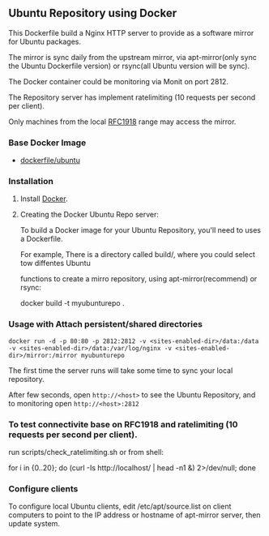 ## Ubuntu Repository using Docker

This Dockerfile build a Nginx HTTP server to provide as a software mirror for Ubuntu packages.

The mirror is sync daily from the upstream mirror, via apt-mirror(only sync the Ubuntu Dockerfile version)
or rsync(all Ubuntu version will be sync).

The Docker container could be monitoring via Monit on port 2812.

The Repository server has implement ratelimiting (10 requests per second per client).

Only machines from the local [RFC1918](https://tools.ietf.org/html/rfc1918) range may access the mirror.

### Base Docker Image

* [dockerfile/ubuntu](http://dockerfile.github.io/#/ubuntu)


### Installation

1. Install [Docker](https://www.docker.com/).

2. Creating the Docker Ubuntu Repo server:

    To build a Docker image for your Ubuntu Repository, you'll need to uses a Dockerfile.
    
    For example, There is a directory called build/, where you could select tow diffentes Ubuntu
    
    functions to create a mirro repository, using apt-mirror(recommend) or rsync:

    docker build -t myubunturepo .


### Usage with Attach persistent/shared directories

    docker run -d -p 80:80 -p 2812:2812 -v <sites-enabled-dir>/data:/data -v <sites-enabled-dir>/data:/var/log/nginx -v <sites-enabled-dir>/mirror:/mirror myubunturepo


The first time the server runs will take some time to sync your local repository.

After few seconds, open `http://<host>` to see the Ubuntu Repository, and to monitoring open `http://<host>:2812`

### To test connectivite base on RFC1918 and ratelimiting (10 requests per second per client).

   run scripts/check_ratelimiting.sh or from shell:
   
   for i in {0..20}; do (curl -Is http://localhost/ | head -n1 &) 2>/dev/null; done


### Configure clients

 To configure local Ubuntu clients, edit /etc/apt/source.list on client computers to point to the IP address or hostname of apt-mirror server, then update system.
